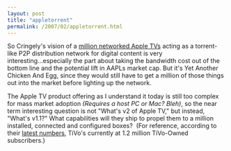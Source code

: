 ```yaml
---
layout: post
title: "appletorrent"
permalink: /2007/02/appletorrent.html
---
```


<p>So Cringely's vision of a <a href="http://www.pbs.org/cringely/pulpit/2007/pulpit_20070216_001673.html">million networked Apple TVs</a> acting as a torrent-like P2P distribution network for digital content is very interesting...especially the part about taking the bandwidth cost out of the bottom line and the potential lift in AAPLs market cap. But it's Yet Another Chicken And Egg, since they would still have to get a million of those things out into the market before lighting up the network. </p>

<p>The Apple TV product offering as I understand it today is still too complex  for mass market adoption <em>(Requires a host PC or Mac? Bleh)</em>, so the near term interesting question is not &quot;What's v2 of Apple TV,&quot; but instead, &quot;What's v1.1?&quot; What capabilities will they ship to propel them to a million installed, connected and configured boxes?&nbsp; (For reference, according to their <a href="http://investor.tivo.com/ReleaseDetail.cfm?ReleaseID=172097">latest numbers</a>, TiVo's currently at 1.2 million TiVo-Owned subscribers.)</p>



